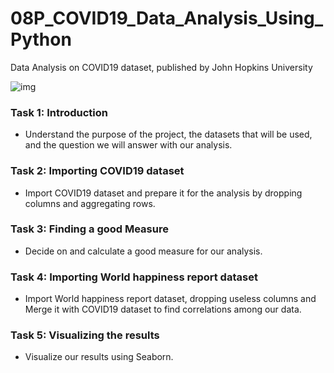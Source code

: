 # 08P_COVID19_Data_Analysis_Using_Python
Data Analysis on COVID19 dataset, published by John Hopkins University

![img](https://www.tibco.com/blog/wp-content/uploads/2020/03/TIBCOAnalysisCOVID-19-1.png)


### Task 1: Introduction
- Understand the purpose of the project, the datasets that will be used, and the question we will answer with our analysis.

### Task 2: Importing COVID19 dataset
- Import COVID19 dataset and prepare it for the analysis by dropping columns and aggregating rows.

### Task 3: Finding a good Measure
- Decide on and calculate a good measure for our analysis.

### Task 4: Importing World happiness report dataset
- Import World happiness report dataset, dropping useless columns and Merge it with COVID19 dataset to find correlations among our data.

### Task 5: Visualizing the results
- Visualize our results using Seaborn.
